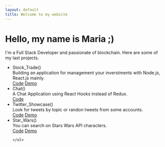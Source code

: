 ```yaml
---
layout: default
title: Welcome to my website
---
```




<div class="row">
        <h1 class="text-center">Hello, my name is Maria ;)</h1>
        <p class="text-center">
            I'm a Full Stack Developer and passionate of blockchain. Here are some of my last projects. 
        </p>
</div>

<div class="row">
    <ul>
        <li>
            <span class="app-title">Stock_Trade()</span>
            <div class="description">Building an application for management your inverstments with Node.js, React.js mainly.</div>
            <a class="btn btn-info" href="https://github.com/marialobillo/stock-trade-v4">Code</a>
            <a class="btn btn-secondary" href="https://fant4sy-stock-trade.herokuapp.com/">Demo</a>
        </li>
        <li>
            <span class="app-title">Chat()</span>
            <div class="description">A Chat Application using React Hooks instead of Redux.</div>
            <a class="btn btn-info" href="https://github.com/marialobillo/chat-flask">Code</a>
        </li>
        <li>
            <span class="app-title">Twitter_Showcase()</span>
            <div class="description">Look for tweets by topic or randon tweets from some accounts.</div>
            <a class="btn btn-info" href="https://github.com/marialobillo/twitter-showcase">Code</a>
            <a class="btn btn-secondary" href="https://glacial-badlands-68918.herokuapp.com/">Demo</a>
        </li>
        <li>
            <span class="app-title">Star_Wars()</span>
            <div class="description">You can search on Stars Wars API characters.</div>
            <a class="btn btn-info" href="https://github.com/marialobillo/starwars-app">Code</a>
            <a class="btn btn-secondary" href="https://hidden-anchorage-11194.herokuapp.com/">Demo</a>
        </li>
      
    </ul>
</div>
